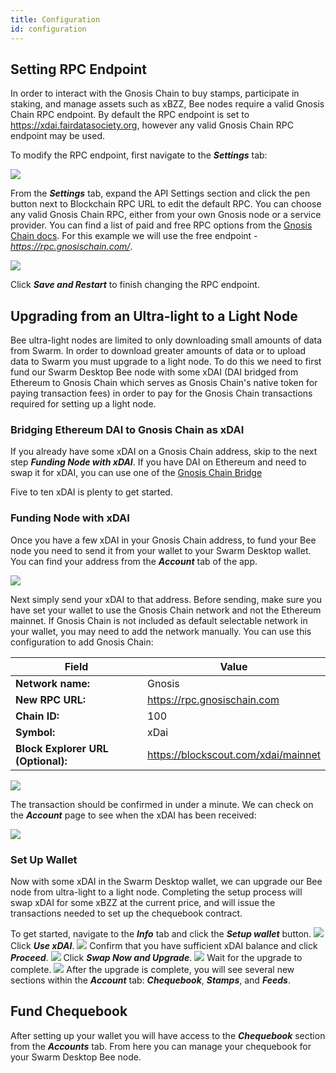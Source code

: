 ```yaml
---
title: Configuration
id: configuration
---
```



## Setting RPC Endpoint

In order to interact with the Gnosis Chain to buy stamps, participate in staking, and manage assets such as xBZZ, Bee nodes require a valid Gnosis Chain RPC endpoint. By default the RPC endpoint is set to https://xdai.fairdatasociety.org, however any valid Gnosis Chain RPC endpoint may be used. 

To modify the RPC endpoint, first navigate to the ***Settings*** tab:

![](/img/config1.png)

From the ***Settings*** tab, expand the API Settings section and click the pen button next to Blockchain RPC URL to edit the default RPC. You can choose any valid Gnosis Chain RPC, either from your own Gnosis node or a service provider. You can find a list of paid and free RPC options from the [Gnosis Chain docs](https://docs.gnosischain.com/tools/RPC%20Providers/). For this example we will use the free endpoint - *https://rpc.gnosischain.com/*.

![](/img/config2.png)

Click ***Save and Restart*** to finish changing the RPC endpoint.

## Upgrading from an Ultra-light to a Light Node

Bee ultra-light nodes are limited to only downloading small amounts of data from Swarm. In order to download greater amounts of data or to upload data to Swarm you must upgrade to a light node. To do this we need to first fund our Swarm Desktop Bee node with some xDAI (DAI bridged from Ethereum to Gnosis Chain which serves as Gnosis Chain's native token for paying transaction fees) in order to pay for the Gnosis Chain transactions required for setting up a light node.


### Bridging Ethereum DAI to Gnosis Chain as xDAI

If you already have some xDAI on a Gnosis Chain address, skip to the next step ***Funding Node with xDAI***. If you have DAI on Ethereum and need to swap it for xDAI, you can use one of the [Gnosis Chain Bridge](https://bridge.gnosischain.com/)

Five to ten xDAI is plenty to get started.

### Funding Node with xDAI

Once you have a few xDAI in your Gnosis Chain address, to fund your Bee node you need to send it from your wallet to your Swarm Desktop wallet. You can find your address from the ***Account*** tab of the app.

![](/img/config3.png)


Next simply send your xDAI to that address. Before sending, make sure you have set your wallet to use the Gnosis Chain network and not the Ethereum mainnet. If Gnosis Chain is not included as default selectable network in your wallet, you may need to add the network manually. You can use this configuration to add Gnosis Chain:

| Field         | Value     |
|--------------|-----------|
|**Network name:**|Gnosis|
| **New RPC URL:** | https://rpc.gnosischain.com |
| **Chain ID:**| 100 |
| **Symbol:**|  xDai   |
| **Block Explorer URL (Optional):**|  https://blockscout.com/xdai/mainnet   |

![](/img/config4.png)

The transaction should be confirmed in under a minute. We can check on the ***Account*** page to see when the xDAI has been received:

![](/img/config5.png)


### Set Up Wallet 

Now with some xDAI in the Swarm Desktop wallet, we can upgrade our Bee node from ultra-light to a light node. Completing the setup process will swap xDAI for some xBZZ at the current price, and will issue the transactions needed to set up the chequebook contract.

To get started, navigate to the ***Info*** tab and click the ***Setup wallet*** button. 
![](/img/config10.png)
Click ***Use xDAI***.
![](/img/config6.png)
Confirm that you have sufficient xDAI balance and click ***Proceed***.
![](/img/config7.png)
Click ***Swap Now and Upgrade***.
![](/img/config8.png)
Wait for the upgrade to complete.
![](/img/config9.png)
After the upgrade is complete, you will see several new sections within the ***Account*** tab: ***Chequebook***, ***Stamps***, and ***Feeds***.
 
##  Fund Chequebook

After setting up your wallet you will have access to the ***Chequebook*** section from the ***Accounts*** tab. From here you can manage your chequebook for your Swarm Desktop Bee node.






